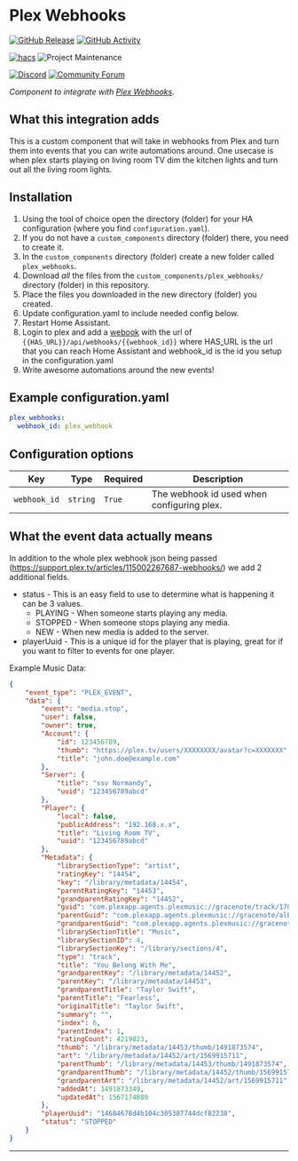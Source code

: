 # Plex Webhooks

[![GitHub Release][releases-shield]][releases]
[![GitHub Activity][commits-shield]][commits]

[![hacs][hacsbadge]][hacs]
![Project Maintenance][maintenance-shield]

[![Discord][discord-shield]][discord]
[![Community Forum][forum-shield]][forum]

_Component to integrate with [Plex Webhooks][plex_webhooks]._

## What this integration adds
This is a custom component that will take in webhooks from Plex and turn them into events that you can write automations around.  One usecase is when plex starts playing on living room TV dim the kitchen lights and turn out all the living room lights.

## Installation

1. Using the tool of choice open the directory (folder) for your HA configuration (where you find `configuration.yaml`).
2. If you do not have a `custom_components` directory (folder) there, you need to create it.
3. In the `custom_components` directory (folder) create a new folder called `plex_webhooks`.
4. Download _all_ the files from the `custom_components/plex_webhooks/` directory (folder) in this repository.
5. Place the files you downloaded in the new directory (folder) you created.
6. Update configuration.yaml to include needed config below.
7. Restart Home Assistant.
8. Login to plex and add a [webook][plex_webhook_location] with the url of `{{HAS_URL}}/api/webhooks/{{webhook_id}}` where HAS_URL is the url that you can reach Home Assistant and webhook_id is the id you setup in the configuration.yaml
8. Write awesome automations around the new events!

## Example configuration.yaml

```yaml
plex_webhooks:
  webhook_id: plex_webhook
```

## Configuration options

Key | Type | Required | Description
-- | -- | -- | --
`webhook_id` | `string` | `True` | The webhook id used when configuring plex.

## What the event data actually means
In addition to the whole plex webhook json being passed (https://support.plex.tv/articles/115002267687-webhooks/) we add 2 additional fields.
* status - This is an easy field to use to determine what is happening it can be 3 values.
  * PLAYING - When someone starts playing any media.
  * STOPPED - When someone stops playing any media.
  * NEW - When new media is added to the server.
* playerUuid - This is a unique id for the player that is playing, great for if you want to filter to events for one player.

Example Music Data:
```json
{
    "event_type": "PLEX_EVENT",
    "data": {
        "event": "media.stop",
        "user": false,
        "owner": true,
        "Account": {
            "id": 123456789,
            "thumb": "https://plex.tv/users/XXXXXXXX/avatar?c=XXXXXXX",
            "title": "john.doe@example.com"
        },
        "Server": {
            "title": "ssv Normandy",
            "uuid": "123456789abcd"
        },
        "Player": {
            "local": false,
            "publicAddress": "192.168.x.x",
            "title": "Living Room TV",
            "uuid": "123456789abcd"
        },
        "Metadata": {
            "librarySectionType": "artist",
            "ratingKey": "14454",
            "key": "/library/metadata/14454",
            "parentRatingKey": "14453",
            "grandparentRatingKey": "14452",
            "guid": "com.plexapp.agents.plexmusic://gracenote/track/170163331-DF725E4DA03E6040915B2564D5A06E70/170163337-1EB863722EF8D07A087D4258B2FFA2D6?lang=en",
            "parentGuid": "com.plexapp.agents.plexmusic://gracenote/album/05DF725E0A247C83/170163331-DF725E4DA03E6040915B2564D5A06E70?lang=en",
            "grandparentGuid": "com.plexapp.agents.plexmusic://gracenote/artist/05DF725E0A247C83?lang=en",
            "librarySectionTitle": "Music",
            "librarySectionID": 4,
            "librarySectionKey": "/library/sections/4",
            "type": "track",
            "title": "You Belong With Me",
            "grandparentKey": "/library/metadata/14452",
            "parentKey": "/library/metadata/14453",
            "grandparentTitle": "Taylor Swift",
            "parentTitle": "Fearless",
            "originalTitle": "Taylor Swift",
            "summary": "",
            "index": 6,
            "parentIndex": 1,
            "ratingCount": 4219823,
            "thumb": "/library/metadata/14453/thumb/1491873574",
            "art": "/library/metadata/14452/art/1569915711",
            "parentThumb": "/library/metadata/14453/thumb/1491873574",
            "grandparentThumb": "/library/metadata/14452/thumb/1569915711",
            "grandparentArt": "/library/metadata/14452/art/1569915711",
            "addedAt": 1491873349,
            "updatedAt": 1567174880
        },
        "playerUuid": "14684678d4b104c305387744dcf82238",
        "status": "STOPPED"
    }
}
```

***

[plex_webhooks]: https://github.com/JBassett/plex_webhooks
[plex_webhook_location]: https://app.plex.tv/desktop#!/settings/webhooks
[commits-shield]: https://img.shields.io/github/commit-activity/y/JBassett/plex_webhooks.svg?style=for-the-badge
[commits]: https://github.com/JBassett/plex_webhooks/commits/master
[hacs]: https://github.com/custom-components/hacs
[hacsbadge]: https://img.shields.io/badge/HACS-Custom-orange.svg?style=for-the-badge
[discord]: https://discord.gg/Qa5fW2R
[discord-shield]: https://img.shields.io/discord/330944238910963714.svg?style=for-the-badge
[forum-shield]: https://img.shields.io/badge/community-forum-brightgreen.svg?style=for-the-badge
[forum]: https://community.home-assistant.io/
[maintenance-shield]: https://img.shields.io/badge/maintainer-Justin%20Bassett%20%40JBassett-blue.svg?style=for-the-badge
[releases-shield]: https://img.shields.io/github/release/JBassett/plex_webhooks.svg?style=for-the-badge
[releases]: https://github.com/JBassett/plex_webhooks/releases
